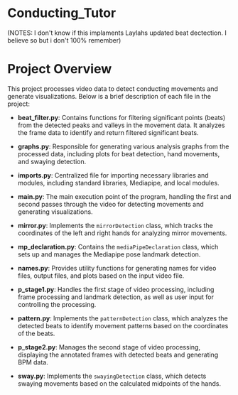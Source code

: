 # Conducting_Tutor

(NOTES: I don't know if this implaments Laylahs updated beat dectection. I believe so but i don't 100% remember)
# Project Overview

This project processes video data to detect conducting movements and generate visualizations. Below is a brief description of each file in the project:

- **beat_filter.py**: Contains functions for filtering significant points (beats) from the detected peaks and valleys in the movement data. It analyzes the frame data to identify and return filtered significant beats.

- **graphs.py**: Responsible for generating various analysis graphs from the processed data, including plots for beat detection, hand movements, and swaying detection.

- **imports.py**: Centralized file for importing necessary libraries and modules, including standard libraries, Mediapipe, and local modules.

- **main.py**: The main execution point of the program, handling the first and second passes through the video for detecting movements and generating visualizations.

- **mirror.py**: Implements the `mirrorDetection` class, which tracks the coordinates of the left and right hands for analyzing mirror movements.

- **mp_declaration.py**: Contains the `mediaPipeDeclaration` class, which sets up and manages the Mediapipe pose landmark detection.

- **names.py**: Provides utility functions for generating names for video files, output files, and plots based on the input video file.

- **p_stage1.py**: Handles the first stage of video processing, including frame processing and landmark detection, as well as user input for controlling the processing.

- **pattern.py**: Implements the `patternDetection` class, which analyzes the detected beats to identify movement patterns based on the coordinates of the beats.

- **p_stage2.py**: Manages the second stage of video processing, displaying the annotated frames with detected beats and generating BPM data.

- **sway.py**: Implements the `swayingDetection` class, which detects swaying movements based on the calculated midpoints of the hands.
